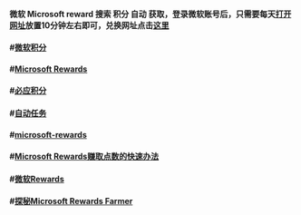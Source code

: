 #### 微软 Microsoft reward 搜索 积分 自动 获取，登录微软账号后，只需要每天[打开网址](https://lingtu.gitlab.io/mr/)放置10分钟左右即可，兑换网址点击[这里](https://rewards.bing.com/redeem/?form=edgepredeem)
#### #[微软积分](https://lingtu.gitlab.io/mr/)
#### #[Microsoft Rewards](https://lingtu.gitlab.io/mr/)
#### #[必应积分](https://lingtu.gitlab.io/mr/)
#### #[自动任务](https://lingtu.gitlab.io/mr/)
#### #[microsoft-rewards](https://lingtu.gitlab.io/mr/)
#### #[Microsoft Rewards赚取点数的快速办法](https://lingtu.gitlab.io/mr/)
#### #[微软Rewards](https://lingtu.gitlab.io/mr/)
#### #[探秘Microsoft Rewards Farmer](https://lingtu.gitlab.io/mr/)
